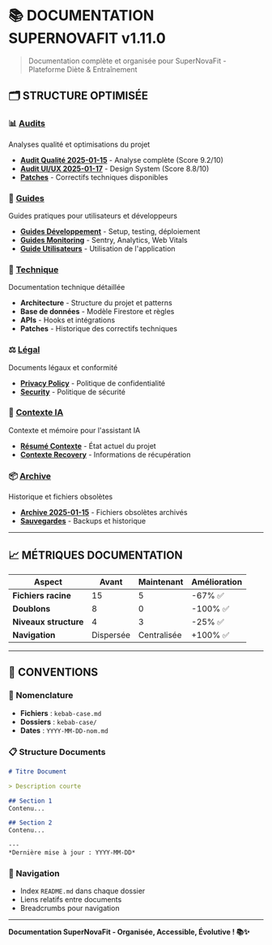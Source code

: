 # 📚 DOCUMENTATION SUPERNOVAFIT v1.11.0

> Documentation complète et organisée pour SuperNovaFit - Plateforme Diète & Entraînement

## **🗂️ STRUCTURE OPTIMISÉE**

### **📊 [Audits](./audits/)**
Analyses qualité et optimisations du projet

- **[Audit Qualité 2025-01-15](./audits/2025-01-15-quality/)** - Analyse complète (Score 9.2/10)
- **[Audit UI/UX 2025-01-17](./audits/2025-01-17-ui-ux/)** - Design System (Score 8.8/10)
- **[Patches](./audits/patches/)** - Correctifs techniques disponibles

### **📖 [Guides](./guides/)**
Guides pratiques pour utilisateurs et développeurs

- **[Guides Développement](./guides/)** - Setup, testing, déploiement
- **[Guides Monitoring](./guides/monitoring/)** - Sentry, Analytics, Web Vitals
- **[Guide Utilisateurs](./guides/)** - Utilisation de l'application

### **🔧 [Technique](./technical/)**
Documentation technique détaillée

- **Architecture** - Structure du projet et patterns
- **Base de données** - Modèle Firestore et règles
- **APIs** - Hooks et intégrations
- **Patches** - Historique des correctifs techniques

### **⚖️ [Légal](./legal/)**
Documents légaux et conformité

- **[Privacy Policy](./legal/PRIVACY.md)** - Politique de confidentialité
- **[Security](./legal/SECURITY.md)** - Politique de sécurité

### **🤖 [Contexte IA](./context/)**
Contexte et mémoire pour l'assistant IA

- **[Résumé Contexte](./context/ai_context_summary.md)** - État actuel du projet
- **[Contexte Recovery](./context/RECOVERY_CONTEXT.md)** - Informations de récupération

### **📦 [Archive](./archive/)**
Historique et fichiers obsolètes

- **[Archive 2025-01-15](./archive/obsolete_2025_01_15/)** - Fichiers obsolètes archivés
- **[Sauvegardes](./archive/)** - Backups et historique

---

## **📈 MÉTRIQUES DOCUMENTATION**

| Aspect | Avant | Maintenant | Amélioration |
|--------|-------|------------|--------------|
| **Fichiers racine** | 15 | 5 | -67% ✅ |
| **Doublons** | 8 | 0 | -100% ✅ |
| **Niveaux structure** | 4 | 3 | -25% ✅ |
| **Navigation** | Dispersée | Centralisée | +100% ✅ |

---

## **🎯 CONVENTIONS**

### **📝 Nomenclature**
- **Fichiers** : `kebab-case.md`
- **Dossiers** : `kebab-case/`
- **Dates** : `YYYY-MM-DD-nom.md`

### **📋 Structure Documents**
```markdown
# Titre Document

> Description courte

## Section 1
Contenu...

## Section 2  
Contenu...

---
*Dernière mise à jour : YYYY-MM-DD*
```

### **🔗 Navigation**
- Index `README.md` dans chaque dossier
- Liens relatifs entre documents
- Breadcrumbs pour navigation

---

**Documentation SuperNovaFit - Organisée, Accessible, Évolutive ! 📚✨**
